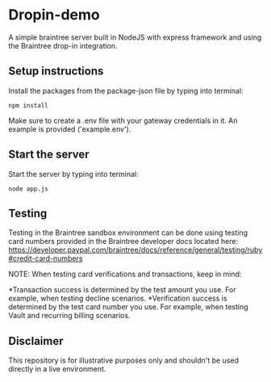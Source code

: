 # Dropin-demo
A simple braintree server built in NodeJS with express framework and using the Braintree drop-in integration.

## Setup instructions
Install the packages from the package-json file by typing into terminal:
```
npm install
```

Make sure to create a .env file with your gateway credentials in it. An example is provided ('example.env').

## Start the server
Start the server by typing into terminal:
```
node app.js
```

## Testing
Testing in the Braintree sandbox environment can be done using testing card numbers provided in the Braintree developer docs located here:
https://developer.paypal.com/braintree/docs/reference/general/testing/ruby#credit-card-numbers

NOTE:
When testing card verifications and transactions, keep in mind:

*Transaction success is determined by the test amount you use. For example, when testing decline scenarios.
*Verification success is determined by the test card number you use. For example, when testing Vault and recurring billing scenarios.

## Disclaimer
This repository is for illustrative purposes only and shouldn't be used directly in a live environment.
